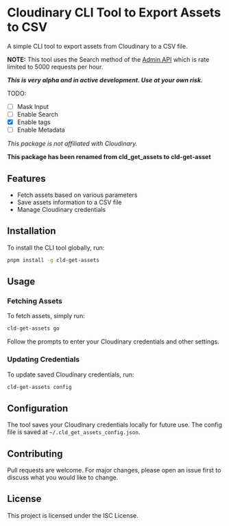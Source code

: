 # Cloudinary CLI Tool to Export Assets to CSV

A simple CLI tool to export assets from Cloudinary to a CSV file.

**NOTE:** This tool uses the Search method of the [Admin API](https://cloudinary.com/documentation/admin_api) which is rate limited to 5000 requests per hour.

**_This is very alpha and in active development. Use at your own risk._**

TODO:

- [ ] Mask Input
- [ ] Enable Search
- [x] Enable tags
- [ ] Enable Metadata

_This package is not affiliated with Cloudinary._

**This package has been renamed from cld_get_assets to cld-get-asset**

## Features

- Fetch assets based on various parameters
- Save assets information to a CSV file
- Manage Cloudinary credentials

## Installation

To install the CLI tool globally, run:

```bash
pnpm install -g cld-get-assets
```

## Usage

### Fetching Assets

To fetch assets, simply run:

```bash
cld-get-assets go
```

Follow the prompts to enter your Cloudinary credentials and other settings.

### Updating Credentials

To update saved Cloudinary credentials, run:

```bash
cld-get-assets config
```

## Configuration

The tool saves your Cloudinary credentials locally for future use. The config file is saved at `~/.cld_get_assets_config.json`.

## Contributing

Pull requests are welcome. For major changes, please open an issue first to discuss what you would like to change.

## License

This project is licensed under the ISC License.
